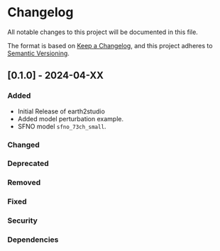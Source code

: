 # Changelog

All notable changes to this project will be documented in this file.

The format is based on [Keep a Changelog](https://keepachangelog.com/en/1.0.0/),
and this project adheres to [Semantic Versioning](https://semver.org/spec/v2.0.0.html).

## [0.1.0] - 2024-04-XX

### Added

- Initial Release of earth2studio
- Added model perturbation example.
- SFNO model `sfno_73ch_small`.

### Changed

### Deprecated

### Removed

### Fixed

### Security

### Dependencies
